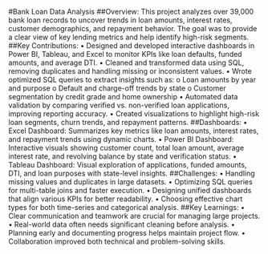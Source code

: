 #Bank Loan Data Analysis
##Overview:
This project analyzes over 39,000 bank loan records to uncover trends in loan amounts, interest rates, customer demographics, and repayment behavior. The goal was to provide a clear view of key lending metrics and help identify high-risk segments.
##Key Contributions:
•	Designed and developed interactive dashboards in Power BI, Tableau, and Excel to monitor KPIs like loan defaults, funded amounts, and average DTI.
•	Cleaned and transformed data using SQL, removing duplicates and handling missing or inconsistent values.
•	Wrote optimized SQL queries to extract insights such as:
o	Loan amounts by year and purpose
o	Default and charge-off trends by state
o	Customer segmentation by credit grade and home ownership
•	Automated data validation by comparing verified vs. non-verified loan applications, improving reporting accuracy.
•	Created visualizations to highlight high-risk loan segments, churn trends, and repayment patterns.
##Dashboards:
•	Excel Dashboard: Summarizes key metrics like loan amounts, interest rates, and repayment trends using dynamic charts.
•	Power BI Dashboard: Interactive visuals showing customer count, total loan amount, average interest rate, and revolving balance by state and verification status.
•	Tableau Dashboard: Visual exploration of applications, funded amounts, DTI, and loan purposes with state-level insights.
##Challenges:
•	Handling missing values and duplicates in large datasets.
•	Optimizing SQL queries for multi-table joins and faster execution.
•	Designing unified dashboards that align various KPIs for better readability.
•	Choosing effective chart types for both time-series and categorical analysis.
##Key Learnings:
•	Clear communication and teamwork are crucial for managing large projects.
•	Real-world data often needs significant cleaning before analysis.
•	Planning early and documenting progress helps maintain project flow.
•	Collaboration improved both technical and problem-solving skills.
